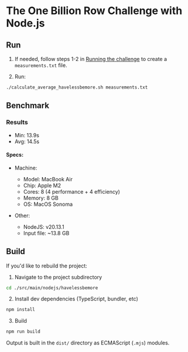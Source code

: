 # The One Billion Row Challenge with Node.js

## Run

1. If needed, follow steps 1-2 in [Running the challenge](../../../../README.md#running-the-challenge) to create a `measurements.txt` file.

1. Run:

```bash
./calculate_average_havelessbemore.sh measurements.txt
```

## Benchmark

### Results

- Min: 13.9s
- Avg: 14.5s

#### Specs:

- Machine:

  - Model: MacBook Air
  - Chip: Apple M2
  - Cores: 8 (4 performance + 4 efficiency)
  - Memory: 8 GB
  - OS: MacOS Sonoma

- Other:
  - NodeJS: v20.13.1
  - Input file: ~13.8 GB

## Build

If you'd like to rebuild the project:

1. Navigate to the project subdirectory

```bash
cd ./src/main/nodejs/havelessbemore
```

2. Install dev dependencies (TypeScript, bundler, etc)

```bash
npm install
```

3. Build

```bash
npm run build
```

Output is built in the `dist/` directory as ECMAScript (`.mjs`) modules.
